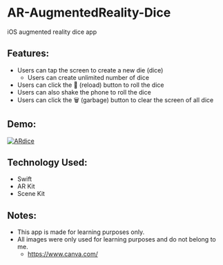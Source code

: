 # AR-AugmentedReality-Dice
iOS augmented reality dice app

## Features:
- Users can tap the screen to create a new die (dice)
  - Users can create unlimited number of dice
- Users can click the 🔄 (reload) button to roll the dice
- Users can also shake the phone to roll the dice
- Users can click the 🗑 (garbage) button to clear the screen of all dice

## Demo:
<a href="https://media.giphy.com/media/dBlaymYe1kdK8Y3MvL/giphy.gif"><img src="https://media.giphy.com/media/dBlaymYe1kdK8Y3MvL/giphy.gif" title="ARdice"/></a>

## Technology Used:
- Swift
- AR Kit
- Scene Kit

## Notes:
- This app is made for learning purposes only.
- All images were only used for learning purposes and do not belong to me.
  - https://www.canva.com/

